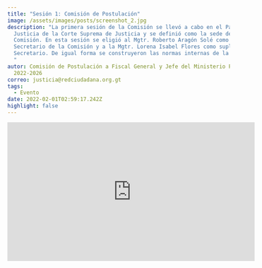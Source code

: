 ```yaml
---
title: "Sesión 1: Comisión de Postulación"
image: /assets/images/posts/screenshot_2.jpg
description: "La primera sesión de la Comisión se llevó a cabo en el Palacio de
  Justicia de la Corte Suprema de Justicia y se definió como la sede de la
  Comisión. En esta sesión se eligió al Mgtr. Roberto Aragón Solé como
  Secretario de la Comisión y a la Mgtr. Lorena Isabel Flores como suplente del
  Secretario. De igual forma se construyeron las normas internas de la Comisión,
  "
autor: Comisión de Postulación a Fiscal General y Jefe del Ministerio Público
  2022-2026
correo: justicia@redciudadana.org.gt
tags:
  - Evento
date: 2022-02-01T02:59:17.242Z
highlight: false
---
```

<iframe src="https://www.facebook.com/plugins/video.php?height=314&href=https%3A%2F%2Fwww.facebook.com%2Forganismojudicial.gt%2Fvideos%2F513728770360997%2F&show_text=false&width=560&t=0" width="560" height="314" style="border:none;overflow:hidden" scrolling="no" frameborder="0" allowfullscreen="true" allow="autoplay; clipboard-write; encrypted-media; picture-in-picture; web-share" allowFullScreen="true"></iframe>